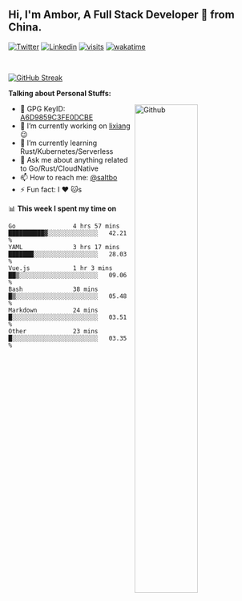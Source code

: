 ## Hi, I'm Ambor, A Full Stack Developer 🚀 from China.

[![Twitter](https://img.shields.io/badge/-saltbo-1ca0f1?style=flat&logo=twitter&logoColor=white)](https://twitter.com/rdsaltbo)
[![Linkedin](https://img.shields.io/badge/-saltbo-blue?style=flat&logo=Linkedin&logoColor=white)](https://www.linkedin.com/in/saltbo/)
[![visits](https://visitor.vercel.app/page/saltbo?color=light-green)](https://github.com/saltbo/)
[![wakatime](https://wakatime.com/badge/user/f82b1c77-faab-48cd-aef5-a12c0aff104b.svg)](https://wakatime.com/@f82b1c77-faab-48cd-aef5-a12c0aff104b)

&nbsp;  

[![GitHub Streak](http://github-readme-streak-stats.herokuapp.com?user=saltbo&hide_border=true&date_format=M%20j%5B%2C%20Y%5D)](https://git.io/streak-stats)

**Talking about Personal Stuffs:**
<!-- Any image aligned to the right. Beware the width  -->
<img width="50%" align="right" alt="Github" src="https://raw.githubusercontent.com/saltbo/saltbo/master/images/git-header.svg" />

- 🤘 GPG KeyID: [A6D9859C3FE0DCBE](https://saltbo.cn/pgp_keys.asc)
- 🔭 I’m currently working on [lixiang](https://www.lixiang.com/) :wink:
- 🌱 I’m currently learning Rust/Kubernetes/Serverless
- 💬 Ask me about anything related to Go/Rust/CloudNative
- 📫 How to reach me: [@saltbo](https://t.me/saltbo)
- ⚡ Fun fact: I :heart: :cat:s


📊 **This week I spent my time on**
<!--START_SECTION:waka-->

```text
Go                4 hrs 57 mins   ██████████▓░░░░░░░░░░░░░░   42.21 %
YAML              3 hrs 17 mins   ███████░░░░░░░░░░░░░░░░░░   28.03 %
Vue.js            1 hr 3 mins     ██▒░░░░░░░░░░░░░░░░░░░░░░   09.06 %
Bash              38 mins         █▒░░░░░░░░░░░░░░░░░░░░░░░   05.48 %
Markdown          24 mins         █░░░░░░░░░░░░░░░░░░░░░░░░   03.51 %
Other             23 mins         █░░░░░░░░░░░░░░░░░░░░░░░░   03.35 %
```

<!--END_SECTION:waka-->
